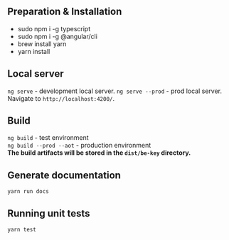  ## Preparation & Installation
  - sudo npm i -g typescript
  - sudo npm i -g @angular/cli
  - brew install yarn
  - yarn install

## Local server

`ng serve` - development local server.
`ng serve --prod` - prod local server.
Navigate to `http://localhost:4200/`.

## Build

`ng build` - test environment <br>
`ng build --prod --aot` - production environment <br>
<b>The build artifacts will be stored in the `dist/be-key` directory.</b>

## Generate documentation

`yarn run docs`

## Running unit tests

`yarn test`
